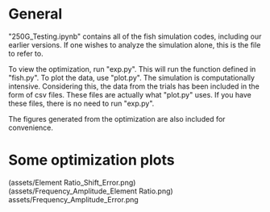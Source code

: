 # General

"250G_Testing.ipynb" contains all of the fish simulation codes, including our earlier versions. If one wishes to analyze the simulation alone, this is the file to refer to. 

To view the optimization, run "exp.py". This will run the function defined in "fish.py". To plot the data, use "plot.py". The simulation is computationally intensive. Considering this, the data from the trials has been included in the form of csv files. These files are actually what "plot.py" uses. If you have these files, there is no need to run "exp.py". 

The figures generated from the optimization are also included for convenience. 

# Some optimization plots

(assets/Element Ratio_Shift_Error.png)
(assets/Frequency_Amplitude_Element Ratio.png)
assets/Frequency_Amplitude_Error.png